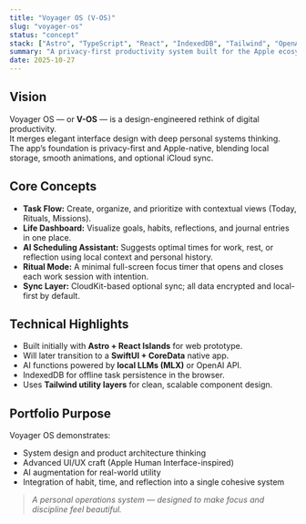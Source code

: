```yaml
---
title: "Voyager OS (V-OS)"
slug: "voyager-os"
status: "concept"
stack: ["Astro", "TypeScript", "React", "IndexedDB", "Tailwind", "OpenAI API", "CloudKit"]
summary: "A privacy-first productivity system built for the Apple ecosystem — combining the clarity of Things, the structure of OmniFocus, and the rhythm of TickTick. Voyager OS turns life planning into a focused digital ritual."
date: 2025-10-27
---
```


## Vision
Voyager OS — or **V-OS** — is a design-engineered rethink of digital productivity.  
It merges elegant interface design with deep personal systems thinking.  
The app’s foundation is privacy-first and Apple-native, blending local storage, smooth animations, and optional iCloud sync.

## Core Concepts
- **Task Flow:** Create, organize, and prioritize with contextual views (Today, Rituals, Missions).  
- **Life Dashboard:** Visualize goals, habits, reflections, and journal entries in one place.  
- **AI Scheduling Assistant:** Suggests optimal times for work, rest, or reflection using local context and personal history.  
- **Ritual Mode:** A minimal full-screen focus timer that opens and closes each work session with intention.  
- **Sync Layer:** CloudKit-based optional sync; all data encrypted and local-first by default.

## Technical Highlights
- Built initially with **Astro + React Islands** for web prototype.
- Will later transition to a **SwiftUI + CoreData** native app.
- AI functions powered by **local LLMs (MLX)** or OpenAI API.
- IndexedDB for offline task persistence in the browser.
- Uses **Tailwind utility layers** for clean, scalable component design.

## Portfolio Purpose
Voyager OS demonstrates:
- System design and product architecture thinking  
- Advanced UI/UX craft (Apple Human Interface-inspired)  
- AI augmentation for real-world utility  
- Integration of habit, time, and reflection into a single cohesive system

> *A personal operations system — designed to make focus and discipline feel beautiful.*